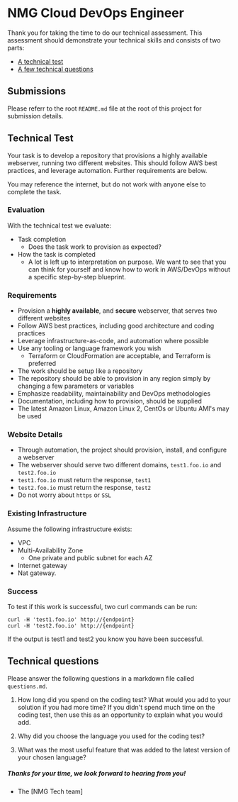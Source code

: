 # NMG Cloud DevOps Engineer

Thank you for taking the time to do our technical assessment. This assessment should demonstrate your technical skills and consists of two parts:

* [A technical test](#technical-test)
* [A few technical questions](#technical-questions)

## Submissions

Please referr to the root `README.md` file at the root of this project for submission details.

## Technical Test

Your task is to develop a repository that provisions a highly available webserver, running two different websites. This should follow AWS best practices, and leverage automation. Further requirements are below.

You may reference the internet, but do not work with anyone else to complete the task.

### Evaluation

With the technical test we evaluate:

* Task completion
  * Does the task work to provision as expected?
* How the task is completed
  * A lot is left up to interpretation on purpose. We want to see that you can think for yourself and know how to work in AWS/DevOps without a specific step-by-step blueprint.

### Requirements

* Provision a **highly available**, and **secure** webserver, that serves two different websites
* Follow AWS best practices, including good architecture and coding practices
* Leverage infrastructure-as-code, and automation where possible
* Use any tooling or language framework you wish
  * Terraform or CloudFormation are acceptable, and Terraform is preferred
* The work should be setup like a repository
* The repository should be able to provision in any region simply by changing a few parameters or variables
* Emphasize readability, maintainability and DevOps methodologies
* Documentation, including how to provision, should be supplied
* The latest Amazon Linux, Amazon Linux 2, CentOs or Ubuntu AMI's may be used

### Website Details

* Through automation, the project should provision, install, and configure a webserver
* The webserver should serve two different domains, `test1.foo.io` and `test2.foo.io`
* `test1.foo.io` must return the response, `test1`
* `test2.foo.io` must return the response, `test2`
* Do not worry about `https` or `SSL`

### Existing Infrastructure

Assume the following infrastructure exists:

* VPC
* Multi-Availability Zone
  * One private and public subnet for each AZ
* Internet gateway
* Nat gateway.

### Success

To test if this work is successful, two curl commands can be run:

```
curl -H 'test1.foo.io' http://{endpoint}
curl -H 'test2.foo.io' http://{endpoint}
```

If the output is test1 and test2 you know you have been successful.

## Technical questions

Please answer the following questions in a markdown file called `questions.md`.

1. How long did you spend on the coding test? What would you add to your solution if you had more time? If you didn't spend much time on the coding test, then use this as an opportunity to explain what you would add.

2. Why did you choose the language you used for the coding test?

3. What was the most useful feature that was added to the latest version of your chosen language?

##### Thanks for your time, we look forward to hearing from you!

- The [NMG Tech team]

